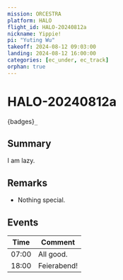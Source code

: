 ```yaml
---
mission: ORCESTRA
platform: HALO
flight_id: HALO-20240812a
nickname: Yippie!
pi: "Yuting Wu"
takeoff: 2024-08-12 09:03:00
landing: 2024-08-12 16:00:00
categories: [ec_under, ec_track]
orphan: true
---
```


# HALO-20240812a

{badges}`_`

## Summary

I am lazy.

## Remarks

* Nothing special.

## Events

Time | Comment
--- | ---
07:00 | All good.
18:00 | Feierabend!
